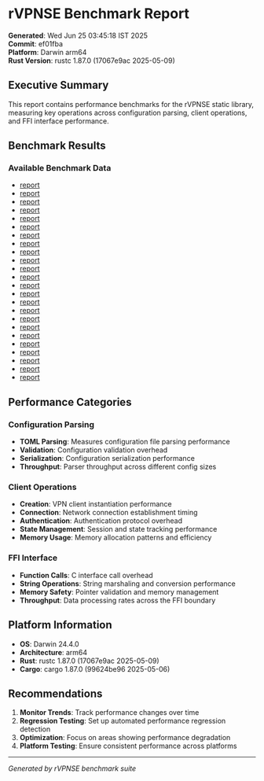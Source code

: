 # rVPNSE Benchmark Report

**Generated**: Wed Jun 25 03:45:18 IST 2025  
**Commit**: ef01fba  
**Platform**: Darwin arm64  
**Rust Version**: rustc 1.87.0 (17067e9ac 2025-05-09)  

## Executive Summary

This report contains performance benchmarks for the rVPNSE static library,
measuring key operations across configuration parsing, client operations,
and FFI interface performance.

## Benchmark Results

### Available Benchmark Data

- [report]()
- [report]()
- [report]()
- [report]()
- [report]()
- [report]()
- [report]()
- [report]()
- [report]()
- [report]()
- [report]()
- [report]()
- [report]()
- [report]()
- [report]()
- [report]()
- [report]()
- [report]()
- [report]()
- [report]()
- [report]()
- [report]()
- [report]()
- [report]()


## Performance Categories

### Configuration Parsing
- **TOML Parsing**: Measures configuration file parsing performance
- **Validation**: Configuration validation overhead
- **Serialization**: Configuration serialization performance
- **Throughput**: Parser throughput across different config sizes

### Client Operations  
- **Creation**: VPN client instantiation performance
- **Connection**: Network connection establishment timing
- **Authentication**: Authentication protocol overhead
- **State Management**: Session and state tracking performance
- **Memory Usage**: Memory allocation patterns and efficiency

### FFI Interface
- **Function Calls**: C interface call overhead
- **String Operations**: String marshaling and conversion performance
- **Memory Safety**: Pointer validation and memory management
- **Throughput**: Data processing rates across the FFI boundary

## Platform Information

- **OS**: Darwin 24.4.0
- **Architecture**: arm64
- **Rust**: rustc 1.87.0 (17067e9ac 2025-05-09)
- **Cargo**: cargo 1.87.0 (99624be96 2025-05-06)

## Recommendations

1. **Monitor Trends**: Track performance changes over time
2. **Regression Testing**: Set up automated performance regression detection
3. **Optimization**: Focus on areas showing performance degradation
4. **Platform Testing**: Ensure consistent performance across platforms

---

*Generated by rVPNSE benchmark suite*
